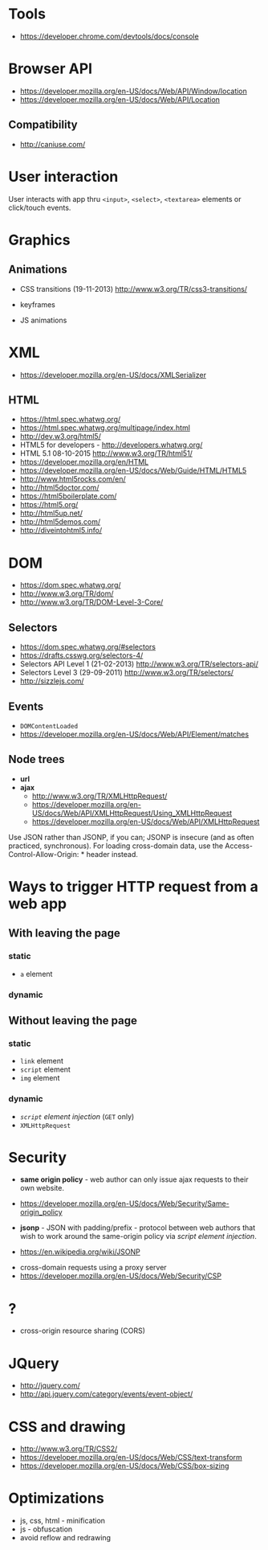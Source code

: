 # Tools
- https://developer.chrome.com/devtools/docs/console

# Browser API
- https://developer.mozilla.org/en-US/docs/Web/API/Window/location
- https://developer.mozilla.org/en-US/docs/Web/API/Location

## Compatibility
- http://caniuse.com/

# User interaction

User interacts with app thru `<input>`, `<select>`, `<textarea>` elements or click/touch events.

# Graphics

## Animations
- CSS transitions (19-11-2013) http://www.w3.org/TR/css3-transitions/ 

- keyframes
- JS animations

# XML
- https://developer.mozilla.org/en-US/docs/XMLSerializer

## HTML
- https://html.spec.whatwg.org/
- https://html.spec.whatwg.org/multipage/index.html
- http://dev.w3.org/html5/
- HTML5 for developers - http://developers.whatwg.org/
- HTML 5.1 08-10-2015 http://www.w3.org/TR/html51/
- https://developer.mozilla.org/en/HTML
- https://developer.mozilla.org/en-US/docs/Web/Guide/HTML/HTML5
- http://www.html5rocks.com/en/
- http://html5doctor.com/
- https://html5boilerplate.com/
- https://html5.org/
- http://html5up.net/
- http://html5demos.com/
- http://diveintohtml5.info/

# DOM
- https://dom.spec.whatwg.org/
- http://www.w3.org/TR/dom/
- http://www.w3.org/TR/DOM-Level-3-Core/

## Selectors
- https://dom.spec.whatwg.org/#selectors
- https://drafts.csswg.org/selectors-4/
- Selectors API Level 1 (21-02-2013) http://www.w3.org/TR/selectors-api/
- Selectors Level 3 (29-09-2011) http://www.w3.org/TR/selectors/
- http://sizzlejs.com/

## Events
- `DOMContentLoaded`
- https://developer.mozilla.org/en-US/docs/Web/API/Element/matches

## Node trees

- **url**
- **ajax**
  + http://www.w3.org/TR/XMLHttpRequest/
  + https://developer.mozilla.org/en-US/docs/Web/API/XMLHttpRequest/Using_XMLHttpRequest
  + https://developer.mozilla.org/en-US/docs/Web/API/XMLHttpRequest

Use JSON rather than JSONP, if you can; JSONP is insecure (and as often practiced, synchronous). For loading cross-domain data, use the Access-Control-Allow-Origin: * header instead.

# Ways to trigger HTTP request from a web app
## With leaving the page
### static
- `a` element

### dynamic

## Without leaving the page
### static
- `link` element
- `script` element
- `img` element

### dynamic
-  *`script` element injection* (`GET` only)
- `XMLHttpRequest`

# Security
- **same origin policy** - web author can only issue ajax requests to their own website.
 + https://developer.mozilla.org/en-US/docs/Web/Security/Same-origin_policy
- **jsonp** - JSON with padding/prefix - protocol between web authors that wish to work around the same-origin policy via *script element injection*.
 + https://en.wikipedia.org/wiki/JSONP
- cross-domain requests using a proxy server
- https://developer.mozilla.org/en-US/docs/Web/Security/CSP


# ?
- cross-origin resource sharing (CORS)

# JQuery
- http://jquery.com/
- http://api.jquery.com/category/events/event-object/

# CSS and drawing
- http://www.w3.org/TR/CSS2/
- https://developer.mozilla.org/en-US/docs/Web/CSS/text-transform
- https://developer.mozilla.org/en-US/docs/Web/CSS/box-sizing

# Optimizations
- js, css, html - minification
- js - obfuscation
- avoid reflow and redrawing
